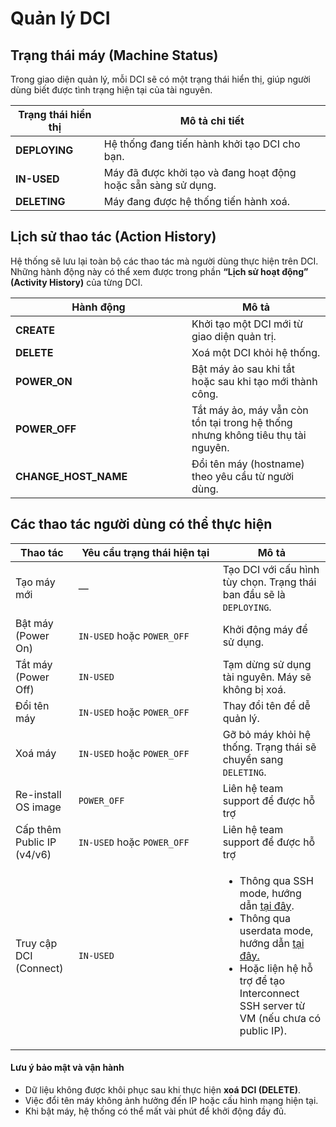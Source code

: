 # Quản lý DCI

## **Trạng thái máy (Machine Status)**

Trong giao diện quản lý, mỗi DCI sẽ có một trạng thái hiển thị, giúp người dùng biết được tình trạng hiện tại của tài nguyên.

| Trạng thái hiển thị | Mô tả chi tiết                                                |
| ------------------- | ------------------------------------------------------------- |
| **DEPLOYING**       | Hệ thống đang tiến hành khởi tạo DCI cho bạn.                 |
| **IN-USED**         | Máy đã được khởi tạo và đang hoạt động hoặc sẵn sàng sử dụng. |
| **DELETING**        | Máy đang được hệ thống tiến hành xoá.                         |

## **Lịch sử thao tác (Action History)**

Hệ thống sẽ lưu lại toàn bộ các thao tác mà người dùng thực hiện trên DCI. Những hành động này có thể xem được trong phần **“Lịch sử hoạt động” (Activity History)** của từng DCI.

<table><thead><tr><th width="266">Hành động</th><th>Mô tả</th></tr></thead><tbody><tr><td><strong>CREATE</strong></td><td>Khởi tạo một DCI mới từ giao diện quản trị.</td></tr><tr><td><strong>DELETE</strong></td><td>Xoá một DCI khỏi hệ thống.</td></tr><tr><td><strong>POWER_ON</strong></td><td>Bật máy ảo sau khi tắt hoặc sau khi tạo mới thành công.</td></tr><tr><td><strong>POWER_OFF</strong></td><td>Tắt máy ảo, máy vẫn còn tồn tại trong hệ thống nhưng không tiêu thụ tài nguyên.</td></tr><tr><td><strong>CHANGE_HOST_NAME</strong></td><td>Đổi tên máy (hostname) theo yêu cầu từ người dùng.</td></tr></tbody></table>

## **Các thao tác người dùng có thể thực hiện**

<table><thead><tr><th>Thao tác</th><th width="215">Yêu cầu trạng thái hiện tại</th><th>Mô tả</th></tr></thead><tbody><tr><td>Tạo máy mới</td><td>—</td><td>Tạo DCI với cấu hình tùy chọn. Trạng thái ban đầu sẽ là <code>DEPLOYING</code>.</td></tr><tr><td>Bật máy (Power On)</td><td><code>IN-USED</code> hoặc <code>POWER_OFF</code></td><td>Khởi động máy để sử dụng.</td></tr><tr><td>Tắt máy (Power Off)</td><td><code>IN-USED</code></td><td>Tạm dừng sử dụng tài nguyên. Máy sẽ không bị xoá.</td></tr><tr><td>Đổi tên máy</td><td><code>IN-USED</code> hoặc <code>POWER_OFF</code></td><td>Thay đổi tên để dễ quản lý.</td></tr><tr><td>Xoá máy</td><td><code>IN-USED</code> hoặc <code>POWER_OFF</code></td><td>Gỡ bỏ máy khỏi hệ thống. Trạng thái sẽ chuyển sang <code>DELETING</code>.</td></tr><tr><td>Re-install OS image</td><td><code>POWER_OFF</code></td><td>Liên hệ team support để được hỗ trợ</td></tr><tr><td>Cấp thêm Public IP (v4/v6)</td><td><code>IN-USED</code> hoặc <code>POWER_OFF</code></td><td>Liên hệ team support để được hỗ trợ</td></tr><tr><td>Truy cập DCI (Connect)</td><td><code>IN-USED</code></td><td><ul><li>Thông qua SSH mode, hướng dẫn <a href="https://docs.vngcloud.vn/vng-cloud-document/vn/vserver/compute-hcm03-1a/server/ket-noi-vao-may-chu-ao/ket-noi-vao-may-chu-linux-bang-cong-cu-ssh-client">tại đây</a>.</li><li>Thông qua userdata mode, hướng dẫn <a href="https://docs.vngcloud.vn/vng-cloud-document/vn/vserver/compute-hcm03-1a/trai-nghiem-san-pham-vserver/userdata">tại đây.</a></li><li>Hoặc liện hệ hỗ trợ để tạo Interconnect SSH server từ VM (nếu chưa có public IP).</li></ul></td></tr></tbody></table>

#### **Lưu ý bảo mật và vận hành**

* Dữ liệu không được khôi phục sau khi thực hiện **xoá DCI (DELETE)**.
* Việc đổi tên máy không ảnh hưởng đến IP hoặc cấu hình mạng hiện tại.
* Khi bật máy, hệ thống có thể mất vài phút để khởi động đầy đủ.
